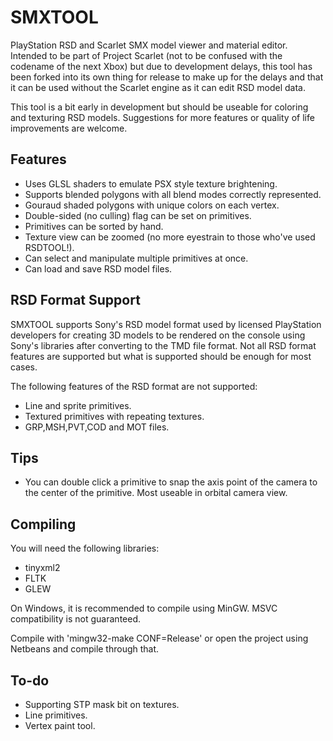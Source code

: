# SMXTOOL
PlayStation RSD and Scarlet SMX model viewer and material editor. Intended to be part of Project Scarlet (not to be confused with the codename of the next Xbox) but due to development delays, this tool has been forked into its own thing for release to make up for the delays and that it can be used without the Scarlet engine as it can edit RSD model data.

This tool is a bit early in development but should be useable for coloring and texturing RSD models. Suggestions for more features or quality of life improvements are welcome.

## Features
* Uses GLSL shaders to emulate PSX style texture brightening.
* Supports blended polygons with all blend modes correctly represented.
* Gouraud shaded polygons with unique colors on each vertex.
* Double-sided (no culling) flag can be set on primitives.
* Primitives can be sorted by hand.
* Texture view can be zoomed (no more eyestrain to those who've used RSDTOOL!).
* Can select and manipulate multiple primitives at once.
* Can load and save RSD model files.

## RSD Format Support
SMXTOOL supports Sony's RSD model format used by licensed PlayStation developers for creating 3D models to be rendered on the console using Sony's libraries after converting to the TMD file format. Not all RSD format features are supported but what is supported should be enough for most cases.

The following features of the RSD format are not supported:
* Line and sprite primitives.
* Textured primitives with repeating textures.
* GRP,MSH,PVT,COD and MOT files.

## Tips
* You can double click a primitive to snap the axis point of the camera to the center of the primitive. Most useable in orbital camera view.

## Compiling
You will need the following libraries:
* tinyxml2
* FLTK
* GLEW

On Windows, it is recommended to compile using MinGW. MSVC compatibility is not guaranteed.

Compile with 'mingw32-make CONF=Release' or open the project using Netbeans and compile through that.

## To-do
* Supporting STP mask bit on textures.
* Line primitives.
* Vertex paint tool.